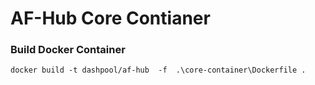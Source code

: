 # AF-Hub Core Contianer



### Build Docker Container
```
docker build -t dashpool/af-hub  -f  .\core-container\Dockerfile .
```